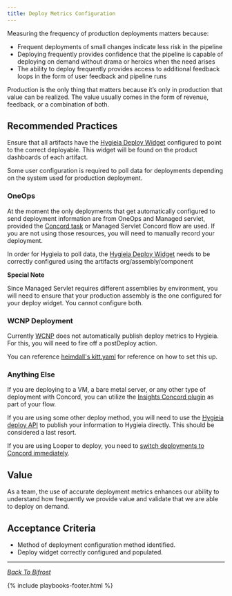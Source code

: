 ```yaml
---
title: Deploy Metrics Configuration
---
```



Measuring the frequency of production deployments matters because:

- Frequent deployments of small changes indicate less risk in the pipeline
- Deploying frequently provides confidence that the pipeline is capable of
  deploying on demand without drama or heroics when the need arises
- The ability to deploy frequently provides access to additional feedback loops
  in the form of user feedback and pipeline runs

Production is the only thing that matters because it’s only in production that
value can be realized. The value usually comes in the form of revenue, feedback, or a combination of both.

## Recommended Practices

Ensure that all artifacts have the [Hygieia Deploy Widget](http://insights.walmart.com/docs/hygieia/widgets/deploy-widget.html) configured to point to
the correct deployable. This widget will be found on the product dashboards of each
artifact.

Some user configuration is required to poll data for deployments depending on
the system used for production deployment.

### OneOps

At the moment the only deployments that get automatically configured to send
deployment information are from OneOps and Managed servlet, provided the [Concord
task](https://strati.walmart.com/products/concord/plugins/oneops.html#oneops-task)
or Managed Servlet Concord flow are used. If you are not using those resources,
you will need to manually record your deployment.

In order for Hygieia to poll data, the [Hygieia Deploy
Widget](http://insights.walmart.com/docs/hygieia/widgets/deploy-widget.html#oneops-configure-widget)
needs to be correctly configured using the artifacts org/assembly/component

**Special Note**

Since Managed Servlet requires different assemblies by environment, you will
need to ensure that your production assembly is the one configured for your
deploy widget. You cannot configure both.

### WCNP Deployment

Currently [WCNP](https://wcnp.walmart.com/docs/kitt/intro.html) does not
automatically publish deploy metrics to Hygieia. For this, you will need to fire
off a postDeploy action.

You can reference [heimdall's kitt.yaml](https://gecgithub01.walmart.com/strati/heimdall/blob/master/kitt.yml)
for reference on how to set this up.

### Anything Else

If you are deploying to a VM, a bare metal server, or any other type of
deployment with Concord, you can utilize the [Insights Concord
plugin](https://strati.walmart.com/products/concord/plugins/insights.html#examples)
as part of your flow.

If you are using some other deploy method, you will need to use the [Hygieia
deploy API](http://insights.walmart.com/docs/hygieia/widgets/deploy-widget.html#api) to
publish your information to Hygieia directly. This should be considered a last resort.

If you are using Looper to deploy, you need to [switch deployments to Concord
immediately](https://strati.walmart.com/blog/2019-05-21-oneops-deployment-looper.html).

## Value

As a team, the use of accurate deployment metrics enhances our ability to understand how
frequently we provide value and validate that we are able to deploy on demand.

## Acceptance Criteria

- Method of deployment configuration method identified.
- Deploy widget correctly configured and populated.

---

_[Back To Bifrost](../index.html)_

{% include playbooks-footer.html %}
